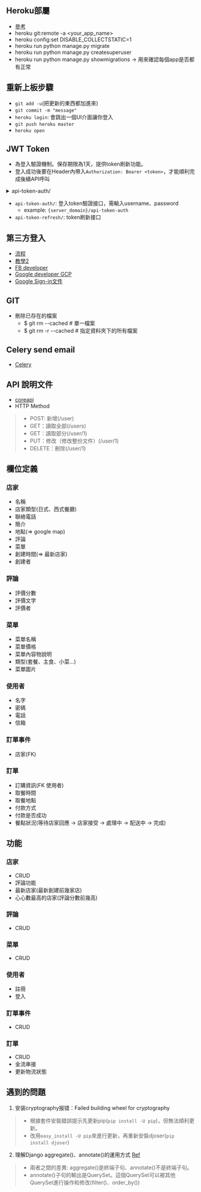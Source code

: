 ## Heroku部屬
- [參考](https://github.com/s9891326/django-tutorial-for-programmers-uranusjr/blob/1.8/24-deploy-to-heroku.md)
- heroku git:remote -a <your_app_name>
- heroku config:set DISABLE_COLLECTSTATIC=1
- heroku run python manage.py migrate
- heroku run python manage.py createsuperuser
- heroku run python manage.py showmigrations  -> 用來確認每個app是否都有正常

## 重新上板步驟
- `git add -u`(把更新的東西都加進來) 
- `git commit -m "message"`
- `heroku login`: 會跳出一個UI介面讓你登入
- `git push heroku master`
- `heroku open`

## JWT Token
- 為登入驗證機制。保存期限為1天，提供token刷新功能。
- 登入成功後要在Header內帶入`Authorization: Bearer <token>`，才能順利完成後續API呼叫

<details>
<summary>api-token-auth/</summary>

- 登入token驗證接口

    | 項目 | 說明 |
    |------|-----|
    | API URL | {server_domain}/api-token-auth/ |
    | method | POST(階層資料) |
    
</details>

- `api-token-auth/`: 登入token驗證接口，需輸入username、password
    - example: `{server_domain}/api-token-auth`
- `api-token-refresh/`: token刷新接口

## 第三方登入
- [流程](https://blog.hanklu.tw/post/2020/spa-api-social-loign/)
- [教學2](https://www.section.io/engineering-education/django-google-oauth/)
- [FB developer](https://developers.facebook.com/apps/1001993363887699/settings/basic/)
- [Google developer GCP](https://console.cloud.google.com/apis/credentials/oauthclient/122455133186-drprmpo7inpbpdp8j9fdnodn46hqslct.apps.googleusercontent.com?project=solar-haven-320806)
- [Google Sign-in文件](https://developers.google.com/identity/sign-in/web/sign-in)

## GIT
- 刪除已存在的檔案
    - $ git rm --cached <file>         # 單一檔案
    - $ git rm -r --cached <folder>    # 指定資料夾下的所有檔案

## Celery send email
- [Celery](https://tw511.com/a/01/33541.html)

## API 說明文件
- [coreapi](https://blog.csdn.net/weixin_42289273/article/details/110273877)
- HTTP Method
> - POST: 新增(/user)
> - GET：讀取全部(/users)
> - GET：讀取部分(/user/1)
> - PUT：修改（修改整份文件）(/user/1)
> - DELETE：刪除(/user/1)

## 欄位定義
### 店家
- 名稱
- 店家類型(日式、西式餐廳)
- 聯絡電話
- 簡介
- 地點(=> google map)
- 評論
- 菜單
- 創建時間(=> 最新店家)
- 創建者

### 評論
- 評價分數
- 評價文字
- 評價者

### 菜單
- 菜單名稱
- 菜單價格
- 菜單內容物說明
- 類型(套餐、主食、小菜...)
- 菜單圖片

### 使用者
- 名字
- 密碼
- 電話
- 信箱 
 
### 訂單事件
- 店家(FK)

### 訂單
- 訂購資訊(FK 使用者)
- 取餐時間
- 取餐地點
- 付款方式
- 付款是否成功
- 餐點狀況(等待店家回應 -> 店家接受 -> 處理中 -> 配送中 -> 完成)

## 功能
### 店家
- CRUD
- 評論功能
- 最新店家(最新創建前幾家店)
- 心心數最高的店家(評論分數前幾高)

### 評論
- CRUD

### 菜單
- CRUD

### 使用者
- 註冊
- 登入

### 訂單事件
- CRUD

### 訂單
- CRUD
- 金流串接
- 更新物流狀態

## 遇到的問題
1. 安装cryptography报错：Failed building wheel for cryptography
> - 根據套件安裝錯誤提示先更新pip(`pip install -U pip`)，但無法順利更新。
> - 改用`easy_install -U pip`來進行更新，再重新安裝djoser(`pip install djoser`)
2. 理解Django aggregate()、annotate()的運用方式 [Ref](https://docs.djangoproject.com/zh-hans/3.2/topics/db/aggregation/)
> - 兩者之間的差異: aggregate()是終端子句、annotate()不是終端子句。
> - annotate()子句的輸出是QuerySet。這個QuerySet可以被其他QuerySet進行操作和修改(filter()、order_by())